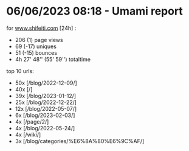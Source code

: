 # 06/06/2023 08:18 - Umami report
for www.shifeiti.com [24h] :

 - 206 (1) page views
 - 69 (-17) uniques
 - 51 (-15) bounces
 - 4h 27' 48'' (55' 59'') totaltime


top 10 urls:
 - 50x [/blog/2022-12-09/]
 - 40x [/]
 - 39x [/blog/2023-01-12/]
 - 25x [/blog/2022-12-22/]
 - 12x [/blog/2022-05-07/]
 - 6x [/blog/2023-02-03/]
 - 4x [/page/2/]
 - 4x [/blog/2022-05-24/]
 - 4x [/wiki/]
 - 3x [/blog/categories/%E6%8A%80%E6%9C%AF/]


